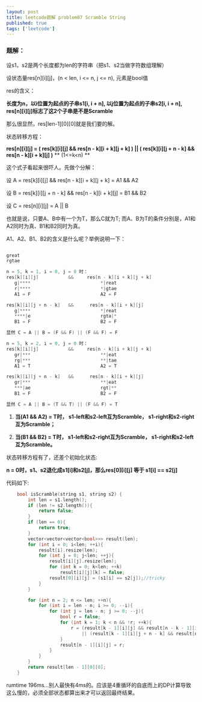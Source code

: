 ```yaml
---
layout: post
title: leetcode题解 problem87 Scramble String
published: true
tags: ['leetcode']
---
```


### 题解：

设s1，s2是两个长度都为len的字符串（把s1、s2当做字符数组理解）

设状态量res[n][i][j]，(n < len, i <= n, j <= n), 元素是bool值

res的含义：

**长度为n，以i位置为起点的子串s1[i, i + n], 以j位置为起点的子串s2[i, i + n], res[n][i][j]标志了这2个子串是不是Scramble**

那么很显然，res[len-1][0][0]就是我们要的解。

状态转移方程：

**res[n][i][j] = ( res[k][i][j] && res[n - k][i + k][j + k] ) || ( res[k][i][j + n - k] && res[n - k][i + k][j] )**    ** (1<=k<n) **

这个式子看起来很吓人。先做个分解：

设 A = res[k][i][j] && res[n - k][i + k][j + k] = A1 && A2

设 B = res[k][i][j + n - k] && res[n - k][i + k][j] = B1 && B2

设 C = res[n][i][j] = A || B

也就是说，只要A、B中有一个为T，那么C就为T; 而A、B为T的条件分别是，A1和A2同时为真、B1和B2同时为真。

A1、A2、B1、B2的含义是什么呢？举例说明一下：

```c

great
rgtae

n = 5, k = 1, i = 0, j = 0 时：
res[k][i][j]           &&     res[n - k][i + k][j + k]
   g|****                          *|reat
   r|****                          *|gtae
   A1 = F						   A2 = F

res[k][i][j + n - k]   &&      res[n - k][i + k][j]
   g|****                          *|reat
   ****|e                          rgta|*
   B1 = F						   B2 = F

显然 C = A || B = (F && F) || (F && F) = F

n = 5, k = 2, i = 0, j = 0 时：
res[k][i][j]           &&     res[n - k][i + k][j + k]
   gr|***                          **|eat
   rg|***                          **|tae
   A1 = T						   A2 = T

res[k][i][j + n - k]   &&      res[n - k][i + k][j]
   gr|***                          **|eat
   ***|ae                          rgt|**
   B1 = F						   B2 = F

显然 C = A || B = (T && T) || (F && F) = T
```

1. **当(A1 && A2) = T时， s1-left和s2-left互为Scramble， s1-right和s2-right互为Scramble；** 

2. **当(B1 && B2) = T时， s1-left和s2-right互为Scramble， s1-right和s2-left互为Scramble。**


状态转移方程有了，还差个初始化状态:

**n = 0时，s1、s2退化成s1[i]和s2[j]，那么res[0][i][j] 等于 s1[i] == s2[j]**

代码如下:

```c
	bool isScramble(string s1, string s2) {
		int len = s1.length();
		if (len != s2.length()){
			return false;
		}
		if (len == 0){
			return true;
		}
		vector<vector<vector<bool>>> result(len);
		for (int i = 0; i<len; ++i){
			result[i].resize(len);
			for (int j = 0; j<len; ++j){
				result[i][j].resize(len);
				for (int k = 0; k<len; ++k)
					result[i][j][k] = false;
				result[0][i][j] = (s1[i] == s2[j]);//tricky
			}
		}

		for (int n = 2; n <= len; ++n){
			for (int i = len - n; i >= 0; --i){
				for (int j = len - n; j >= 0; --j){
					bool r = false;
					for (int k = 1; k < n && !r; ++k){
						r = (result[k - 1][i][j] && result[n - k - 1][i + k][j + k]) 
							|| (result[k - 1][i][j + n - k] && result[n - k - 1][i + k][j]);
					}
					result[n - 1][i][j] = r;
				}
			}
		}
		return result[len - 1][0][0];
	}
```


rumtime 196ms...别人最快有4ms的。应该是4重循环的自底而上的DP计算导致这么慢的，必须全部状态都算出来才可以返回最终结果。